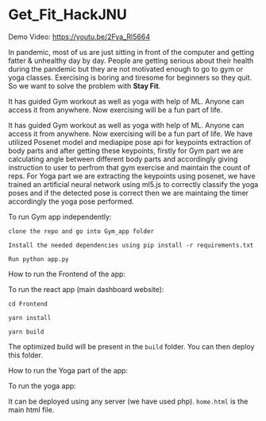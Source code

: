 # Get_Fit_HackJNU

Demo Video: https://youtu.be/2Fya_Rl5664

In pandemic, most of us are just sitting in front of the computer and getting fatter & unhealthy day by day. People are getting serious about their health during the pandemic but they are not motivated enough to go to gym or yoga classes.
Exercising is boring and tiresome for beginners so they quit.
So we want to solve the problem with <strong>Stay Fit</strong>.

It has guided Gym workout as well as yoga with help of ML. Anyone can access it from anywhere. Now exercising will be a fun part of life.

It has guided Gym workout as well as yoga with help of ML. Anyone can access it from anywhere. Now exercising will be a fun part of life.
We have utilized Posenet model and mediapipe pose api for keypoints extraction of body parts and after getting these keypoints, firstly for Gym part we are calculating angle between different body parts and accordingly giving instruction to user to perfrom that gym exercise and maintain the count of reps. For Yoga part we are extracting the keypoints using posenet, we have trained an artificial neural network using ml5.js to correctly classify the yoga poses and if the detected pose is correct then we are maintaing the timer accordingly the yoga pose performed.  

To run Gym app independently:

  `clone the repo and go into Gym_app folder`
  
  `Install the needed dependencies using pip install -r requirements.txt`
  
  `Run python app.py`

How to run the Frontend of the app:

To run the react app (main dashboard website):

  `cd Frontend`

  `yarn install`

  `yarn build`

The optimized build will be present in the `build` folder. You can then deploy this folder.


How to run the Yoga part of the app:

To run the yoga app:

It can be deployed using any server (we have used php). `home.html` is the main html file.

